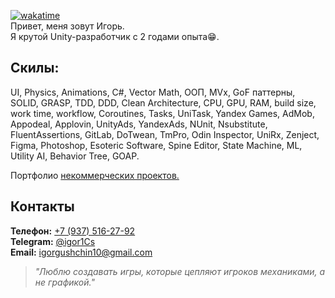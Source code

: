 [![wakatime](https://wakatime.com/badge/user/dbdc2af0-5cf9-47f1-94b9-cdbfc31a36ed.svg)](https://wakatime.com/@dbdc2af0-5cf9-47f1-94b9-cdbfc31a36ed)  
Привет, меня зовут Игорь.  
Я крутой Unity-разработчик с 2 годами опыта😁.  

## Скилы: 
UI, Physics, Animations, C#, Vector Math, ООП, MVx, GoF паттерны, SOLID, GRASP, TDD, DDD, Clean Architecture, CPU, GPU, RAM, build size, work time, workflow, Coroutines, Tasks, UniTask, Yandex Games, AdMob, Appodeal, Applovin, UnityAds, YandexAds, NUnit, Nsubstitute, FluentAssertions, GitLab, DoTwean, TmPro, Odin Inspector, UniRx, Zenject, Figma, Photoshop, Esoteric Software, Spine Editor, State Machine, ML, Utility AI, Behavior Tree, GOAP.

Портфолио [некоммерческих проектов.](https://github.com/esoji1/Portfolio-of-non-profit-projects/tree/master)

## Контакты
**Телефон:** [+7 (937) 516-27-92](tel:+79375162792)  
**Telegram:** [@igor1Cs](https://t.me/igor1Cs)  
**Email:** [igorgushchin10@gmail.com](mailto:igorgushchin10@gmail.com)
> *"Люблю создавать игры, которые цепляют игроков механиками, а не графикой."*
